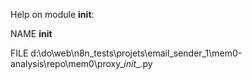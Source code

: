 Help on module __init__:

NAME
    __init__

FILE
    d:\do\web\n8n_tests\projets\email_sender_1\mem0-analysis\repo\mem0\proxy\__init__.py


